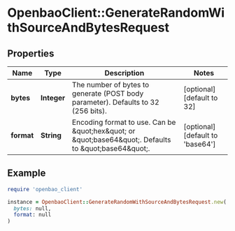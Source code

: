# OpenbaoClient::GenerateRandomWithSourceAndBytesRequest

## Properties

| Name | Type | Description | Notes |
| ---- | ---- | ----------- | ----- |
| **bytes** | **Integer** | The number of bytes to generate (POST body parameter). Defaults to 32 (256 bits). | [optional][default to 32] |
| **format** | **String** | Encoding format to use. Can be \&quot;hex\&quot; or \&quot;base64\&quot;. Defaults to \&quot;base64\&quot;. | [optional][default to &#39;base64&#39;] |

## Example

```ruby
require 'openbao_client'

instance = OpenbaoClient::GenerateRandomWithSourceAndBytesRequest.new(
  bytes: null,
  format: null
)
```

